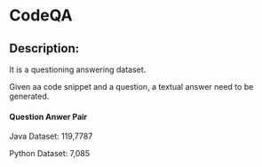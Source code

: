 # CodeQA

## Description:
It is a questioning answering dataset. 

Given aa code snippet and a question, a textual answer need to be generated.

#### Question Anwer Pair
Java Dataset: 119,7787

Python Dataset: 7,085